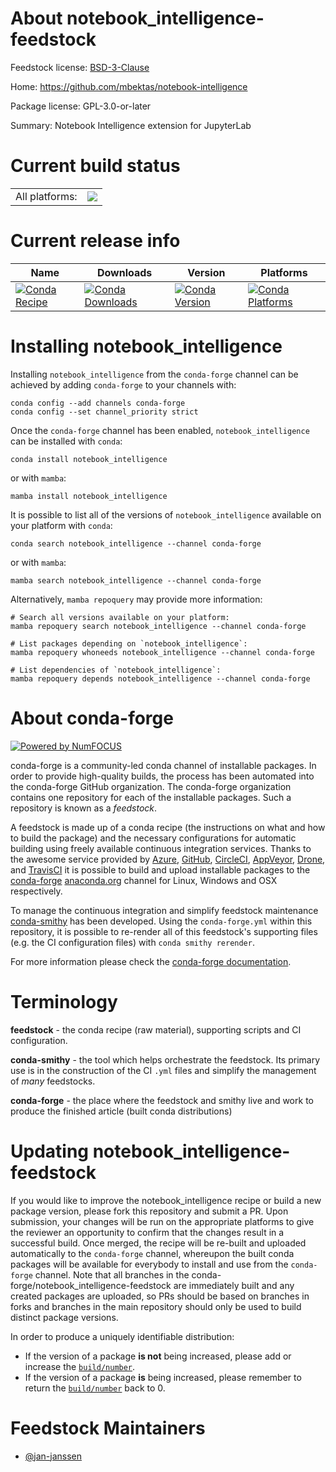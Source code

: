 About notebook_intelligence-feedstock
=====================================

Feedstock license: [BSD-3-Clause](https://github.com/conda-forge/notebook_intelligence-feedstock/blob/main/LICENSE.txt)

Home: https://github.com/mbektas/notebook-intelligence

Package license: GPL-3.0-or-later

Summary: Notebook Intelligence extension for JupyterLab

Current build status
====================


<table><tr><td>All platforms:</td>
    <td>
      <a href="https://dev.azure.com/conda-forge/feedstock-builds/_build/latest?definitionId=24640&branchName=main">
        <img src="https://dev.azure.com/conda-forge/feedstock-builds/_apis/build/status/notebook_intelligence-feedstock?branchName=main">
      </a>
    </td>
  </tr>
</table>

Current release info
====================

| Name | Downloads | Version | Platforms |
| --- | --- | --- | --- |
| [![Conda Recipe](https://img.shields.io/badge/recipe-notebook_intelligence-green.svg)](https://anaconda.org/conda-forge/notebook_intelligence) | [![Conda Downloads](https://img.shields.io/conda/dn/conda-forge/notebook_intelligence.svg)](https://anaconda.org/conda-forge/notebook_intelligence) | [![Conda Version](https://img.shields.io/conda/vn/conda-forge/notebook_intelligence.svg)](https://anaconda.org/conda-forge/notebook_intelligence) | [![Conda Platforms](https://img.shields.io/conda/pn/conda-forge/notebook_intelligence.svg)](https://anaconda.org/conda-forge/notebook_intelligence) |

Installing notebook_intelligence
================================

Installing `notebook_intelligence` from the `conda-forge` channel can be achieved by adding `conda-forge` to your channels with:

```
conda config --add channels conda-forge
conda config --set channel_priority strict
```

Once the `conda-forge` channel has been enabled, `notebook_intelligence` can be installed with `conda`:

```
conda install notebook_intelligence
```

or with `mamba`:

```
mamba install notebook_intelligence
```

It is possible to list all of the versions of `notebook_intelligence` available on your platform with `conda`:

```
conda search notebook_intelligence --channel conda-forge
```

or with `mamba`:

```
mamba search notebook_intelligence --channel conda-forge
```

Alternatively, `mamba repoquery` may provide more information:

```
# Search all versions available on your platform:
mamba repoquery search notebook_intelligence --channel conda-forge

# List packages depending on `notebook_intelligence`:
mamba repoquery whoneeds notebook_intelligence --channel conda-forge

# List dependencies of `notebook_intelligence`:
mamba repoquery depends notebook_intelligence --channel conda-forge
```


About conda-forge
=================

[![Powered by
NumFOCUS](https://img.shields.io/badge/powered%20by-NumFOCUS-orange.svg?style=flat&colorA=E1523D&colorB=007D8A)](https://numfocus.org)

conda-forge is a community-led conda channel of installable packages.
In order to provide high-quality builds, the process has been automated into the
conda-forge GitHub organization. The conda-forge organization contains one repository
for each of the installable packages. Such a repository is known as a *feedstock*.

A feedstock is made up of a conda recipe (the instructions on what and how to build
the package) and the necessary configurations for automatic building using freely
available continuous integration services. Thanks to the awesome service provided by
[Azure](https://azure.microsoft.com/en-us/services/devops/), [GitHub](https://github.com/),
[CircleCI](https://circleci.com/), [AppVeyor](https://www.appveyor.com/),
[Drone](https://cloud.drone.io/welcome), and [TravisCI](https://travis-ci.com/)
it is possible to build and upload installable packages to the
[conda-forge](https://anaconda.org/conda-forge) [anaconda.org](https://anaconda.org/)
channel for Linux, Windows and OSX respectively.

To manage the continuous integration and simplify feedstock maintenance
[conda-smithy](https://github.com/conda-forge/conda-smithy) has been developed.
Using the ``conda-forge.yml`` within this repository, it is possible to re-render all of
this feedstock's supporting files (e.g. the CI configuration files) with ``conda smithy rerender``.

For more information please check the [conda-forge documentation](https://conda-forge.org/docs/).

Terminology
===========

**feedstock** - the conda recipe (raw material), supporting scripts and CI configuration.

**conda-smithy** - the tool which helps orchestrate the feedstock.
                   Its primary use is in the construction of the CI ``.yml`` files
                   and simplify the management of *many* feedstocks.

**conda-forge** - the place where the feedstock and smithy live and work to
                  produce the finished article (built conda distributions)


Updating notebook_intelligence-feedstock
========================================

If you would like to improve the notebook_intelligence recipe or build a new
package version, please fork this repository and submit a PR. Upon submission,
your changes will be run on the appropriate platforms to give the reviewer an
opportunity to confirm that the changes result in a successful build. Once
merged, the recipe will be re-built and uploaded automatically to the
`conda-forge` channel, whereupon the built conda packages will be available for
everybody to install and use from the `conda-forge` channel.
Note that all branches in the conda-forge/notebook_intelligence-feedstock are
immediately built and any created packages are uploaded, so PRs should be based
on branches in forks and branches in the main repository should only be used to
build distinct package versions.

In order to produce a uniquely identifiable distribution:
 * If the version of a package **is not** being increased, please add or increase
   the [``build/number``](https://docs.conda.io/projects/conda-build/en/latest/resources/define-metadata.html#build-number-and-string).
 * If the version of a package **is** being increased, please remember to return
   the [``build/number``](https://docs.conda.io/projects/conda-build/en/latest/resources/define-metadata.html#build-number-and-string)
   back to 0.

Feedstock Maintainers
=====================

* [@jan-janssen](https://github.com/jan-janssen/)

